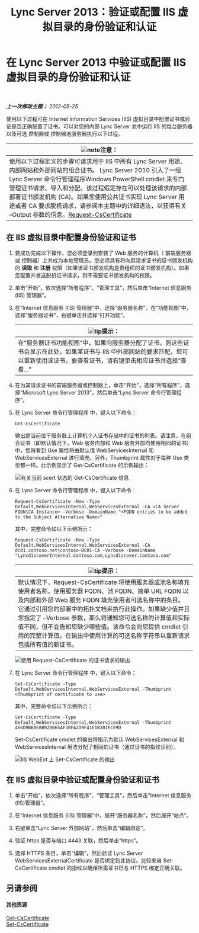 ﻿---
title: Lync Server 2013：验证或配置 IIS 虚拟目录的身份验证和认证
TOCTitle: 验证或配置 IIS 虚拟目录的身份验证和认证
ms:assetid: 3ca90be0-1d64-447c-807a-3a2ee3bf625e
ms:mtpsurl: https://technet.microsoft.com/zh-cn/library/Gg429702(v=OCS.15)
ms:contentKeyID: 49312569
ms.date: 05/19/2016
mtps_version: v=OCS.15
ms.translationtype: HT
---

# 在 Lync Server 2013 中验证或配置 IIS 虚拟目录的身份验证和认证

 

_**上一次修改主题：** 2012-05-25_

使用以下过程可在 Internet Information Services (IIS) 虚拟目录中配置证书或验证是否正确配置了证书。可以对您的内部 Lync Server 池中运行 IIS 的每台服务器以及可选 控制器或 控制器池服务器执行以下过程。

<table>
<thead>
<tr class="header">
<th><img src="images/Dn783119.note(OCS.15).gif" title="note" alt="note" />注意：</th>
</tr>
</thead>
<tbody>
<tr class="odd">
<td>使用以下过程定义的步骤可请求用于 IIS 中所有 Lync Server 用途、内部网站和外部网站的组合证书。 Lync Server 2010 引入了一组 Lync Server 命令行管理程序Windows PowerShell cmdlet 来专门管理证书请求、导入和分配。该过程假定存在可以处理该请求的内部部署证书颁发机构 (CA)。如果您使用公共证书实现 Lync Server 用途或者 CA 要求脱机请求，请参阅本主题中的详细语法，以获得有关 –Output 参数的信息。<a href="https://docs.microsoft.com/en-us/powershell/module/skype/Request-CsCertificate">Request-CsCertificate</a></td>
</tr>
</tbody>
</table>


## 在 IIS 虚拟目录中配置身份验证和证书

1.  要成功完成以下操作，您必须登录到安装了 Web 服务的计算机（ 前端服务器或 控制器）上并成为本地管理员。您必须具有将向其请求证书的证书颁发机构的 **读取** 和 **注册** 权限（如果该证书颁发机构是贵组织的证书颁发机构）。如果您配置并发送脱机证书请求，则不需要证书颁发机构的权限。

2.  单击“开始”，依次选择“所有程序”、“管理工具”，然后单击“Internet 信息服务 (IIS) 管理器”。

3.  在“Internet 信息服务 (IIS) 管理器”中，选择“服务器名称”。在“功能视图”中，选择“服务器证书”，右键单击并选择“打开功能”。
    
    <table>
    <thead>
    <tr class="header">
    <th><img src="images/Gg398094.tip(OCS.15).gif" title="tip" alt="tip" />提示：</th>
    </tr>
    </thead>
    <tbody>
    <tr class="odd">
    <td>在“服务器证书功能视图”中，如果向服务器分配了证书，则这些证书会显示在此处。如果某证书与 IIS 中外部网站的要求匹配，您可以重新使用该证书。要查看证书，请右键单击相应证书并选择“查看…”</td>
    </tr>
    </tbody>
    </table>


4.  在为其请求证书的前端服务器或控制器上，单击“开始”，选择“所有程序”，选择“Microsoft Lync Server 2013”，然后单击“Lync Server 命令行管理程序”。

5.  在 Lync Server 命令行管理程序 中，键入以下命令：
    
        Get-CsCertificate
    
    输出是当前位于服务器上计算机个人证书存储中的证书的列表。请注意，在组合证书（即默认情况下，Web 服务内部和 Web 服务外部均使用相同的证书）中，您将看到 Use 属性将由默认值 WebServicesInternal 和 WebServicesExternal 进行填充。另外，Thumbprint 属性对于每种 Use 类型都一样。此示例显示了 Get-CsCertificate 的示例输出：
    
    ![有关当前 scert 状态的 Get-CsCertificate 信息](images/Gg429702.664f6326-6cd5-48e2-8235-fc3950ea43b4(OCS.15).jpg "有关当前 scert 状态的 Get-CsCertificate 信息")

6.  在 Lync Server 命令行管理程序 中，键入以下命令：
    
        Request-CsCertificate -New -Type Default,WebServicesInternal,WebServicesExternal -CA <CA Server FQDN\CA Instance> -Verbose -DomainName "<FQDN entries to be added to the Subject Alternative Name>"
    
    其中，完整命令如以下示例所示：
    
        Request-CsCertificate -New -Type Default,WebServicesInternal,WebServicesExternal -CA dc01.contoso.net\contoso-DC01-CA -Verbose -DomainName "LyncdiscoverInternal.Contoso.com,Lyncdiscover.Contoso.com"
    
    <table>
    <thead>
    <tr class="header">
    <th><img src="images/Gg398094.tip(OCS.15).gif" title="tip" alt="tip" />提示：</th>
    </tr>
    </thead>
    <tbody>
    <tr class="odd">
    <td>默认情况下，Request-CsCertificate 将使用服务器或池名称填充使用者名称，使用服务器 FQDN、池 FQDN、简单 URL FQDN 以及内部和外部 Web 服务 FQDN 填充使用者可选名称中的条目。它通过引用您的部署中的拓扑文档来执行此操作。如果缺少值并且您指定了 –Verbose 参数，那么将通知您可选名称的计算值和实际值不同，但不会告知您缺少哪些值。该命令会向您提供 cmdlet 引用的完整计算值。在输出中使用计算的可选名称字符串以重新请求包括所有值的新证书。</td>
    </tr>
    </tbody>
    </table>
    
    ![使用 Request-CsCertificate 的证书请求的输出](images/Gg429702.9e59a657-fa75-4454-8fd3-57c81e829f7b(OCS.15).jpg "使用 Request-CsCertificate 的证书请求的输出")

7.  在 Lync Server 命令行管理程序 中，键入以下命令：
    
        Set-CsCertificate -Type Default,WebServicesInternal,WebServicesExternal -Thumbprint <Thumbprint of certificate to use>
    
    其中，完整命令如以下示例所示：
    
        Set-CsCertificate -Type Default,WebServicesInternal,WebServicesExternal -Thumbprint 466D9BB0E8B928B65AF38FA2D9F41E1B301ECE9D
    
    Set-CsCertificate cmdlet 的输出将指示为默认 WebServicesExternal 和 WebServicesInternal 用法分配了相同的证书（通过证书的指纹识别）。
    
    ![IIS WebExt 上 Set-CsCertificate 的输出](images/Gg429702.dd451c9d-7b49-4408-8071-c868cb1e678c(OCS.15).jpg "IIS WebExt 上 Set-CsCertificate 的输出")

## 在 IIS 虚拟目录中验证或配置身份验证和证书

1.  单击“开始”，依次选择“所有程序”、“管理工具”，然后单击“Internet 信息服务(IIS)管理器”。

2.  在“Internet 信息服务 (IIS) 管理器”中，展开“服务器名称”，然后展开“站点”。

3.  右键单击“Lync Server 外部网站”，然后单击“编辑绑定”。

4.  验证 https 是否与端口 4443 关联，然后单击“https”。

5.  选择 HTTPS 条目，单击“编辑”，然后验证 Lync Server WebServicesExternalCertificate 是否绑定到此协议。比较来自 Set-CsCertificate cmdlet 的指纹以确保所需证书已与 HTTPS 绑定正确关联。

## 另请参阅

#### 其他资源

[Get-CsCertificate](https://docs.microsoft.com/en-us/powershell/module/skype/Get-CsCertificate)  
[Set-CsCertificate](set-cscertificate.md)

